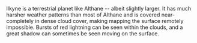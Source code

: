 Ilkyne is a terrestrial planet like Althane -- albeit slightly larger. It has much harsher weather patterns than most of Althane and is covered near-completely in dense cloud cover, making mapping the surface remotely impossible. Bursts of red lightning can be seen within the clouds, and a great shadow can sometimes be seen moving on the surface.
